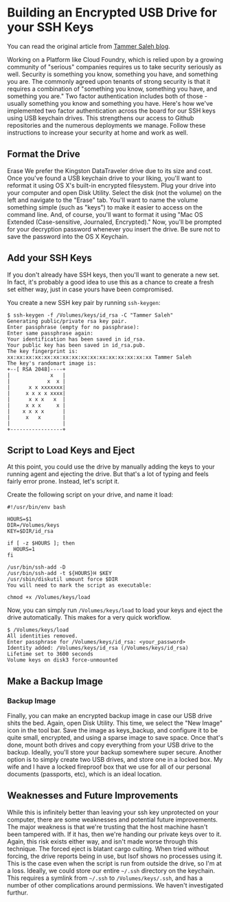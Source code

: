# Building an Encrypted USB Drive for your SSH Keys

You can read the original article from [Tammer Saleh blog](http://tammersaleh.com/posts/building-an-encrypted-usb-drive-for-your-ssh-keys-in-os-x/).

Working on a Platform like Cloud Foundry, which is relied upon by a growing community of "serious" companies requires us to take security seriously as well.
Security is something you know, something you have, and something you are. The commonly agreed upon tenants of strong security is that it requires a combination of "something you know, something you have, and something you are." Two factor authentication includes both of those - usually something you know and something you have.
Here's how we've implemented two factor authentication across the board for our SSH keys using USB keychain drives. This strengthens our access to Github repositories and the numerous deployments we manage.
Follow these instructions to increase your security at home and work as well.

## Format the Drive

Erase
We prefer the Kingston DataTraveler drive due to its size and cost. Once you've found a USB keychain drive to your liking, you'll want to reformat it using OS X's built-in encrypted filesystem.
Plug your drive into your computer and open Disk Utility. Select the disk (not the volume) on the left and navigate to the "Erase" tab. You'll want to name the volume something simple (such as "keys") to make it easier to access on the command line. And, of course, you'll want to format it using "Mac OS Extended (Case-sensitive, Journaled, Encrypted)."
Now, you'll be prompted for your decryption password whenever you insert the drive. Be sure not to save the password into the OS X Keychain.

## Add your SSH Keys

If you don't already have SSH keys, then you'll want to generate a new set. In fact, it's probably a good idea to use this as a chance to create a fresh set either way, just in case yours have been compromised.

You create a new SSH key pair by running `ssh-keygen`:

```
$ ssh-keygen -f /Volumes/keys/id_rsa -C "Tammer Saleh"
Generating public/private rsa key pair.
Enter passphrase (empty for no passphrase):
Enter same passphrase again:
Your identification has been saved in id_rsa.
Your public key has been saved in id_rsa.pub.
The key fingerprint is:
xx:xx:xx:xx:xx:xx:xx:xx:xx:xx:xx:xx:xx:xx:xx:xx Tammer Saleh
The key's randomart image is:
+--[ RSA 2048]----+
|             x   |
|            x  x |
|      x x xxxxxxx|
|     x x x x xxxx|
|      x x x   x  |
|     x x x     x |
|    x x x x      |
|     x   x       |
|                 |
+-----------------+
```

## Script to Load Keys and Eject

At this point, you could use the drive by manually adding the keys to your running agent and ejecting the drive. But that's a lot of typing and feels fairly error prone. Instead, let's script it.

Create the following script on your drive, and name it load:

```
#!/usr/bin/env bash

HOURS=$1
DIR=/Volumes/keys
KEY=$DIR/id_rsa

if [ -z $HOURS ]; then
  HOURS=1
fi

/usr/bin/ssh-add -D
/usr/bin/ssh-add -t ${HOURS}H $KEY
/usr/sbin/diskutil umount force $DIR
You will need to mark the script as executable:

chmod +x /Volumes/keys/load
```

Now, you can simply run `/Volumes/keys/load` to load your keys and eject the drive automatically. This makes for a very quick workflow.

```
$ /Volumes/keys/load
All identities removed.
Enter passphrase for /Volumes/keys/id_rsa: <your_password>
Identity added: /Volumes/keys/id_rsa (/Volumes/keys/id_rsa)
Lifetime set to 3600 seconds
Volume keys on disk3 force-unmounted
```

## Make a Backup Image

### Backup Image
Finally, you can make an encrypted backup image in case our USB drive shits the bed.
Again, open Disk Utility. This time, we select the "New Image" icon in the tool bar. Save the image as keys_backup, and configure it to be quite small, encrypted, and using a sparse image to save space.
Once that's done, mount both drives and copy everything from your USB drive to the backup.
Ideally, you'll store your backup somewhere super secure. Another option is to simply create two USB drives, and store one in a locked box. My wife and I have a locked fireproof box that we use for all of our personal documents (passports, etc), which is an ideal location.

## Weaknesses and Future Improvements

While this is infinitely better than leaving your ssh key unprotected on your computer, there are some weaknesses and potential future improvements.
The major weakness is that we're trusting that the host machine hasn't been tampered with. If it has, then we're handing our private keys over to it. Again, this risk exists either way, and isn't made worse through this technique.
The forced eject is blatant cargo culting. When tried without forcing, the drive reports being in use, but lsof shows no processes using it. This is the case even when the script is run from outside the drive, so I'm at a loss.
Ideally, we could store our entire `~/.ssh` directory on the keychain. This requires a symlink from `~/.ssh` to `/Volumes/keys/.ssh`, and has a number of other complications around permissions. We haven't investigated furthur.

